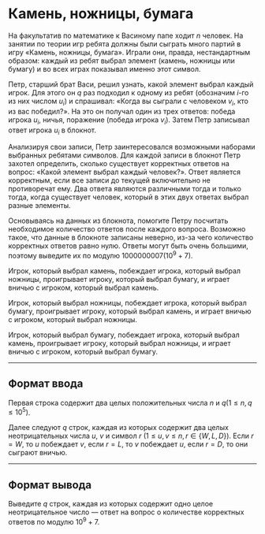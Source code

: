 # Камень, ножницы, бумага

На факультатив по математике к Васиному папе ходит $n$ человек. На занятии по теории игр ребята должны были сыграть много партий в игру «Камень, ножницы, бумага». Играли они, правда, нестандартным образом: каждый из ребят выбрал элемент (камень, ножницы или бумагу) и во всех играх показывал именно этот символ.

Петр, старший брат Васи, решил узнать, какой элемент выбрал каждый игрок. Для этого он $q$ раз подходил к одному из ребят (обозначим 
$i$-го из них числом $u_i$) и спрашивал: «Когда вы сыграли с человеком $v_i$, кто из вас победил?». На это он получал один из трех ответов: победа игрока $u_i$, ничья, поражение (победа игрока $v_i$). Затем Петр записывал ответ игрока $u_i$ в блокнот.

Анализируя свои записи, Петр заинтересовался возможными наборами выбранных ребятами символов. Для каждой записи в блокнот Петр захотел определить, сколько существует корректных ответов на вопрос: «Какой элемент выбрал каждый человек?». Ответ является корректным, если все записи до текущей включительно не противоречат ему. Два ответа являются различными тогда и только тогда, когда существует человек, который в этих двух ответах выбрал разные элементы.

Основываясь на данных из блокнота, помогите Петру посчитать необходимое количество ответов после каждого вопроса. Возможно такое, что данные в блокноте записаны неверно, из-за чего количество корректных ответов равно нулю. Ответы могут быть очень большими, поэтому выведите их по модулю $1000000007(10^9+7)$.

Игрок, который выбрал камень, побеждает игрока, который выбрал ножницы, проигрывает игроку, который выбрал бумагу, и играет вничью с игроком, который выбрал камень.

Игрок, который выбрал ножницы, побеждает игрока, который выбрал бумагу, проигрывает игроку, который выбрал камень, и играет вничью с игроком, который выбрал ножницы.

Игрок, который выбрал бумагу, побеждает игрока, который выбрал камень, проигрывает игроку, который выбрал ножницы, и играет вничью с игроком, который выбрал бумагу.

---
## Формат ввода

Первая строка содержит два целых положительных числа $n$ и $q(1≤n,q≤10^5)$.

Далее следуют $q$ строк, каждая из которых содержит два целых неотрицательных числа $u$, $v$ и символ $r$ $(1≤u,v≤n,r∈\{W,L,D\})$. Если $r=W$, то $u$  побеждает $v$, если $r=L$, то $v$ побеждает $u$, если $r=D$, то они сыграют вничью.

---
## Формат вывода

Выведите $q$ строк, каждая из которых содержит одно целое неотрицательное число — ответ на вопрос о количестве корректных ответов по модулю $10^9+7$.
